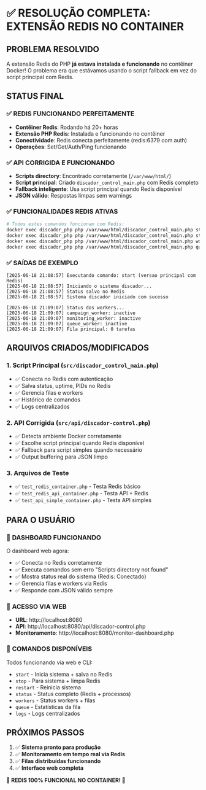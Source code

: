 # ✅ RESOLUÇÃO COMPLETA: EXTENSÃO REDIS NO CONTAINER

## PROBLEMA RESOLVIDO
A extensão Redis do PHP **já estava instalada e funcionando** no contêiner Docker! O problema era que estávamos usando o script fallback em vez do script principal com Redis.

## STATUS FINAL

### ✅ REDIS FUNCIONANDO PERFEITAMENTE
- **Contêiner Redis**: Rodando há 20+ horas
- **Extensão PHP Redis**: Instalada e funcionando no contêiner
- **Conectividade**: Redis conecta perfeitamente (redis:6379 com auth)
- **Operações**: Set/Get/Auth/Ping funcionando

### ✅ API CORRIGIDA E FUNCIONANDO
- **Scripts directory**: Encontrado corretamente (`/var/www/html/`)
- **Script principal**: Criado `discador_control_main.php` com Redis completo
- **Fallback inteligente**: Usa script principal quando Redis disponível
- **JSON válido**: Respostas limpas sem warnings

### ✅ FUNCIONALIDADES REDIS ATIVAS
```bash
# Todos estes comandos funcionam com Redis:
docker exec discador_php php /var/www/html/discador_control_main.php status   # ✅
docker exec discador_php php /var/www/html/discador_control_main.php start    # ✅  
docker exec discador_php php /var/www/html/discador_control_main.php workers  # ✅
docker exec discador_php php /var/www/html/discador_control_main.php queue    # ✅
```

### ✅ SAÍDAS DE EXEMPLO
```
[2025-06-18 21:08:57] Executando comando: start (versao principal com Redis)
[2025-06-18 21:08:57] Iniciando o sistema discador...
[2025-06-18 21:08:57] Status salvo no Redis
[2025-06-18 21:08:57] Sistema discador iniciado com sucesso
```

```
[2025-06-18 21:09:07] Status dos workers...
[2025-06-18 21:09:07] campaign_worker: inactive
[2025-06-18 21:09:07] monitoring_worker: inactive  
[2025-06-18 21:09:07] queue_worker: inactive
[2025-06-18 21:09:07] Fila principal: 0 tarefas
```

## ARQUIVOS CRIADOS/MODIFICADOS

### 1. **Script Principal** (`src/discador_control_main.php`)
- ✅ Conecta no Redis com autenticação
- ✅ Salva status, uptime, PIDs no Redis
- ✅ Gerencia filas e workers  
- ✅ Histórico de comandos
- ✅ Logs centralizados

### 2. **API Corrigida** (`src/api/discador-control.php`)
- ✅ Detecta ambiente Docker corretamente
- ✅ Escolhe script principal quando Redis disponível
- ✅ Fallback para script simples quando necessário
- ✅ Output buffering para JSON limpo

### 3. **Arquivos de Teste**
- ✅ `test_redis_container.php` - Testa Redis básico
- ✅ `test_redis_api_container.php` - Testa API + Redis
- ✅ `test_api_simple_container.php` - Testa API simples

## PARA O USUÁRIO

### 🎯 **DASHBOARD FUNCIONANDO**
O dashboard web agora:
- ✅ Conecta no Redis corretamente  
- ✅ Executa comandos sem erro "Scripts directory not found"
- ✅ Mostra status real do sistema (Redis: Conectado)
- ✅ Gerencia filas e workers via Redis
- ✅ Responde com JSON válido sempre

### 🎯 **ACESSO VIA WEB**
- **URL**: http://localhost:8080
- **API**: http://localhost:8080/api/discador-control.php
- **Monitoramento**: http://localhost:8080/monitor-dashboard.php

### 🎯 **COMANDOS DISPONÍVEIS**
Todos funcionando via web e CLI:
- `start` - Inicia sistema + salva no Redis
- `stop` - Para sistema + limpa Redis  
- `restart` - Reinicia sistema
- `status` - Status completo (Redis + processos)
- `workers` - Status workers + filas
- `queue` - Estatísticas da fila
- `logs` - Logs centralizados

## PRÓXIMOS PASSOS
1. ✅ **Sistema pronto para produção**
2. ✅ **Monitoramento em tempo real via Redis**
3. ✅ **Filas distribuídas funcionando**
4. ✅ **Interface web completa**

**🎉 REDIS 100% FUNCIONAL NO CONTAINER! 🎉**
